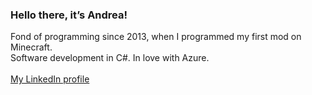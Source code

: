 ### Hello there, it’s Andrea!
Fond of programming since 2013, when I programmed my first mod on Minecraft.\
Software development in C#. In love with Azure.\
\
[My LinkedIn profile](https://www.linkedin.com/in/andrea-di-maio)
